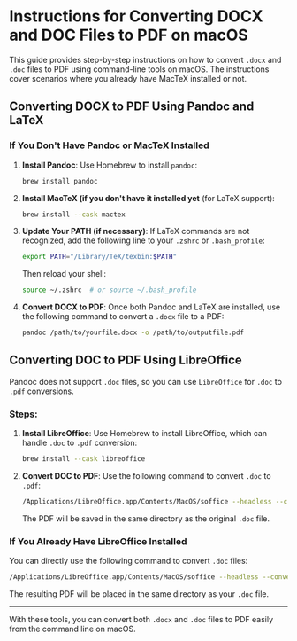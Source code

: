# Instructions for Converting DOCX and DOC Files to PDF on macOS

This guide provides step-by-step instructions on how to convert `.docx` and `.doc` files to PDF using command-line tools on macOS. The instructions cover scenarios where you already have MacTeX installed or not.

## Converting DOCX to PDF Using Pandoc and LaTeX

### If You Don't Have Pandoc or MacTeX Installed

1. **Install Pandoc**:
   Use Homebrew to install `pandoc`:
   ```bash
   brew install pandoc
   ```

2. **Install MacTeX (if you don't have it installed yet** (for LaTeX support):
   ```bash
   brew install --cask mactex
   ```

3. **Update Your PATH (if necessary)**:
   If LaTeX commands are not recognized, add the following line to your `.zshrc` or `.bash_profile`:
   ```bash
   export PATH="/Library/TeX/texbin:$PATH"
   ```
   Then reload your shell:
   ```bash
   source ~/.zshrc  # or source ~/.bash_profile
   ```

4. **Convert DOCX to PDF**:
   Once both Pandoc and LaTeX are installed, use the following command to convert a `.docx` file to a PDF:
   ```bash
   pandoc /path/to/yourfile.docx -o /path/to/outputfile.pdf
   ```

## Converting DOC to PDF Using LibreOffice

Pandoc does not support `.doc` files, so you can use `LibreOffice` for `.doc` to `.pdf` conversions.

### Steps:

1. **Install LibreOffice**:
   Use Homebrew to install LibreOffice, which can handle `.doc` to `.pdf` conversion:
   ```bash
   brew install --cask libreoffice
   ```

2. **Convert DOC to PDF**:
   Use the following command to convert `.doc` to `.pdf`:
   ```bash
   /Applications/LibreOffice.app/Contents/MacOS/soffice --headless --convert-to pdf /path/to/yourfile.doc
   ```
   The PDF will be saved in the same directory as the original `.doc` file.

### If You Already Have LibreOffice Installed

You can directly use the following command to convert `.doc` files:
```bash
/Applications/LibreOffice.app/Contents/MacOS/soffice --headless --convert-to pdf /path/to/yourfile.doc
```
The resulting PDF will be placed in the same directory as your `.doc` file.

---

With these tools, you can convert both `.docx` and `.doc` files to PDF easily from the command line on macOS.
